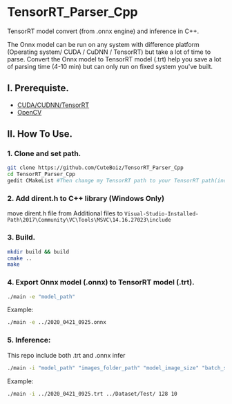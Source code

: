 # TensorRT_Parser_Cpp

 TensorRT model convert (from .onnx engine) and inference in C++.

The Onnx model can be run on any system with difference platform (Operating system/ CUDA / CuDNN / TensorRT) but take a lot of time to parse.
Convert the Onnx model to TensorRT model (.trt) help you save a lot of parsing time (4-10 min) but can only run on fixed system you've built.

## I. Prerequiste.

- [CUDA/CUDNN/TensorRT](https://github.com/CuteBoiz/Ubuntu_Installation/blob/master/cuda.md)
- [OpenCV](https://github.com/CuteBoiz/Ubuntu_Installation/blob/master/opencv.md)

## II. How To Use.

### 1. Clone and set path.

```sh
git clone https://github.com/CuteBoiz/TensorRT_Parser_Cpp
cd TensorRT_Parser_Cpp
gedit CMakeList #Then change my TensorRT path to your TensorRT path(include and lib)
```

### 2. Add dirent.h to C++ library (Windows Only)

 move dirent.h file from Additional files to `Visual-Studio-Installed-Path\2017\Community\VC\Tools\MSVC\14.16.27023\include`

### 3. Build.

```sh
mkdir build && build
cmake ..
make
```

### 4. Export Onnx model (.onnx) to TensorRT model (.trt).

```sh
./main -e "model_path"
```
Example:
```sh
./main -e ../2020_0421_0925.onnx
```

### 5. Inference:

This repo include both .trt and .onnx infer

```sh
./main -i "model_path" "images_folder_path" "model_image_size" "batch_size"
```

Example:
```sh
./main -i ../2020_0421_0925.trt ../Dataset/Test/ 128 10
```
